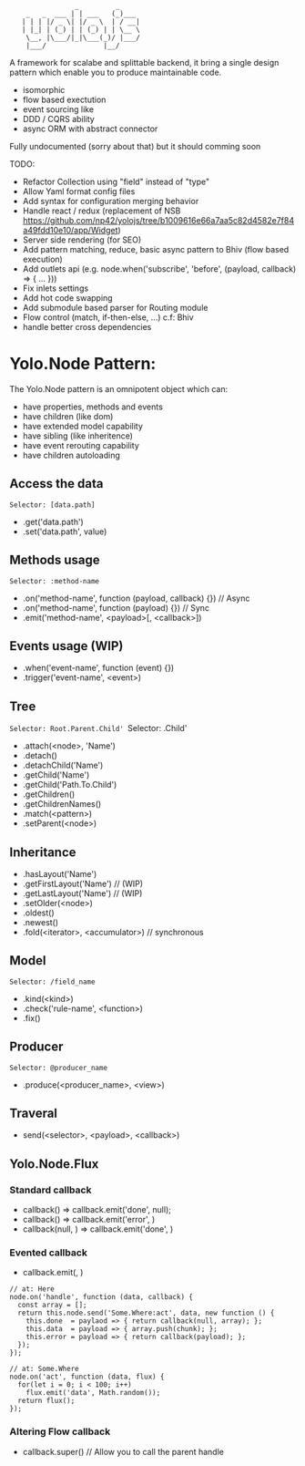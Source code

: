 ```
                _         _      
    _   _  ___ | | ___   (_)___  
   | | | |/ _ \| |/ _ \  | / __| 
   | |_| | (_) | | (_) | | \__ \ 
    \__, |\___/|_|\___(_)/ |___/ 
    |___/              |__/      
```
A framework for scalabe and splittable backend, it bring a single design pattern which enable you to produce maintainable code.
  * isomorphic
  * flow based exectution
  * event sourcing like
  * DDD / CQRS ability
  * async ORM with abstract connector

Fully undocumented (sorry about that) but it should comming soon

TODO:
  * Refactor Collection using "field" instead of "type"
  * Allow Yaml format config files
  * Add syntax for configuration merging behavior
  * Handle react / redux (replacement of NSB https://github.com/np42/yolojs/tree/b1009616e66a7aa5c82d4582e7f84a49fdd10e10/app/Widget)
  * Server side rendering (for SEO)
  * Add pattern matching, reduce, basic async pattern to Bhiv (flow based execution)
  * Add outlets api (e.g. node.when('subscribe', 'before', (payload, callback) => { ... }))
  * Fix inlets settings
  * Add hot code swapping
  * Add submodule based parser for Routing module
  * Flow control (match, if-then-else, ...) c.f: Bhiv
  * handle better cross dependencies

# Yolo.Node Pattern:

The Yolo.Node pattern is an omnipotent object which can:
  * have properties, methods and events
  * have children (like dom)
  * have extended model capability
  * have sibling (like inheritence)
  * have event rerouting capability
  * have children autoloading

## Access the data
`Selector: [data.path]`

  * .get('data.path')
  * .set('data.path', value)

## Methods usage
`Selector: :method-name`

  * .on('method-name', function (payload, callback) {}) // Async
  * .on('method-name', function (payload) {}) // Sync
  * .emit('method-name', \<payload>[, \<callback>])

## Events usage (WIP)

  * .when('event-name', function (event) {})
  * .trigger('event-name', \<event>)

## Tree
`Selector: Root.Parent.Child'
`Selector: .Child'

  * .attach(\<node>, 'Name')
  * .detach()
  * .detachChild('Name')
  * .getChild('Name')
  * .getChild('Path.To.Child')
  * .getChildren()
  * .getChildrenNames()
  * .match(\<pattern>)
  * .setParent(\<node>)

## Inheritance
  * .hasLayout('Name')
  * .getFirstLayout('Name') // (WIP)
  * .getLastLayout('Name') // (WIP)
  * .setOlder(\<node>)
  * .oldest()
  * .newest()
  * .fold(\<iterator>, \<accumulator>) // synchronous

## Model
`Selector: /field_name`

  * .kind(\<kind>)
  * .check('rule-name', \<function>)
  * .fix()

## Producer
`Selector: @producer_name`

 * .produce(\<producer_name>, \<view>)

## Traveral

  * send(\<selector>, \<payload>, \<callback>)

## Yolo.Node.Flux

### Standard callback
  * callback() => callback.emit('done', null);
  * callback(<data>) => callback.emit('error', <data>)
  * callback(null, <data>) => callback.emit('done', <data>)

### Evented callback
  * callback.emit(<event-name>, <data>)

```
// at: Here
node.on('handle', function (data, callback) {
  const array = [];
  return this.node.send('Some.Where:act', data, new function () {
    this.done  = paylaod => { return callback(null, array); };
    this.data  = payload => { array.push(chunk); };
    this.error = payload => { return callback(payload); };
  });
});

// at: Some.Where
node.on('act', function (data, flux) {
  for(let i = 0; i < 100; i++)
    flux.emit('data', Math.random());
  return flux();
});
```

### Altering Flow callback
  * callback.super(<data>) // Allow you to call the parent handle
